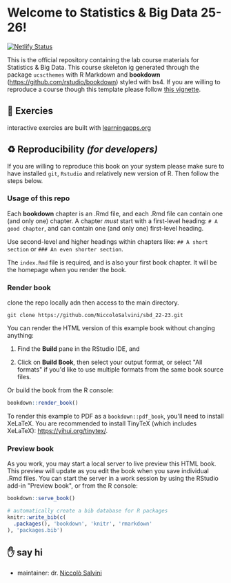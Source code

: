 # Welcome to Statistics & Big Data 25-26! 
<!-- badges: start -->
[![Netlify Status](https://api.netlify.com/api/v1/badges/7494142a-3046-427b-bbb5-378efc2663a6/deploy-status)](https://app.netlify.com/sites/sbd-labs-22-23/deploys)
<!-- badges: end -->


This is the official repository containing the lab course materials for Statistics & Big Data. This course skeleton ig generated through  the package `ucscthemes` with R Markdown and **bookdown** (https://github.com/rstudio/bookdown) styled with bs4. If you are willing to reproduce a course though this template please follow [this vignette](https://ucscthemes.netlify.app/articles/how-to-create-course.html).

## 🧪 Exercies 

interactive exercies are built with [learningapps.org](learningapps.org)

## ♻️ Reproducibility _(for developers)_

If you are willing to reproduce this book on your system please make sure to have installed `git`, `Rstudio` and relatively new version of R. Then follow the steps below.

### Usage of this repo

Each **bookdown** chapter is an .Rmd file, and each .Rmd file can contain one (and only one) chapter. A chapter *must* start with a first-level heading: `# A good chapter`, and can contain one (and only one) first-level heading.

Use second-level and higher headings within chapters like: `## A short section` or `### An even shorter section`.

The `index.Rmd` file is required, and is also your first book chapter. It will be the homepage when you render the book.

### Render book

clone the repo locally adn then access to the main directory.

```
git clone https://github.com/NiccoloSalvini/sbd_22-23.git
```

You can render the HTML version of this example book without changing anything:

1. Find the **Build** pane in the RStudio IDE, and

1. Click on **Build Book**, then select your output format, or select "All formats" if you'd like to use multiple formats from the same book source files.

Or build the book from the R console:

```r
bookdown::render_book()
```

To render this example to PDF as a `bookdown::pdf_book`, you'll need to install XeLaTeX. You are recommended to install TinyTeX (which includes XeLaTeX): <https://yihui.org/tinytex/>.

### Preview book

As you work, you may start a local server to live preview this HTML book. This preview will update as you edit the book when you save individual .Rmd files. You can start the server in a work session by using the RStudio add-in "Preview book", or from the R console:

```r
bookdown::serve_book()
```


```r
# automatically create a bib database for R packages
knitr::write_bib(c(
  .packages(), 'bookdown', 'knitr', 'rmarkdown'
), 'packages.bib')
```


## ✋ say hi

- maintainer: dr. [Niccolò Salvini](https://www.niccolosalvini.me)